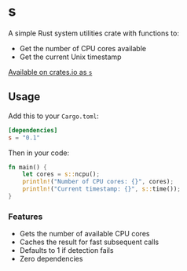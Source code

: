 # s

A simple Rust system utilities crate with functions to:
- Get the number of CPU cores available
- Get the current Unix timestamp

[Available on crates.io as `s`](https://crates.io/crates/s)

## Usage

Add this to your `Cargo.toml`:

```toml
[dependencies]
s = "0.1"
```

Then in your code:

```rust
fn main() {
    let cores = s::ncpu();
    println!("Number of CPU cores: {}", cores);
    println!("Current timestamp: {}", s::time());
}
```

### Features

- Gets the number of available CPU cores
- Caches the result for fast subsequent calls
- Defaults to 1 if detection fails
- Zero dependencies

